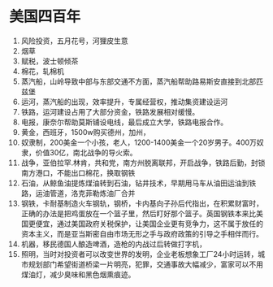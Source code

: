 # 美国四百年

1. 风险投资，五月花号，河狸皮生意
2. 烟草
3. 赋税，波士顿倾茶
4. 棉花，轧棉机
5. 蒸汽船，山岭导致中部与东部交通不方面，蒸汽船帮助路易斯安直接到北部匹兹堡
6. 运河，蒸汽船的出现，效率提升，专属经营权，推动集资建设运河
7. 铁路，运河建设占用了大部分资金，铁路发展相对缓慢。
8. 电报，康奈尔帮助莫斯铺设电线，最后成立大学，铁路电报合作。
9. 黄金，西班牙，1500w购买德州，加州，
10. 奴隶制，200美金一个小孩，老人，1200-1400美金一个20岁男子。400万奴隶，价值30亿，南北战争的导火索。
11. 战争，亚伯拉罕.林肯，共和党，南方州脱离联邦，开启战争，铁路后勤，封锁南方港口，不能出口棉花，换取钢铁
12. 石油，从鲸鱼油提炼煤油转到石油，钻井技术，早期用马车从油田运油到铁路，运油管道，洛克菲勒炼油厂合并
13. 钢铁，卡耐基制造火车钢轨，钢桥，卡内基向子孙后代指出，在积累财富时，正确的办法是把鸡蛋放在一个篮子里，然后盯好那个篮子。英国钢铁本来比美国更便宜，通过美国政府关税保护，让美国企业更有竞争力，这不属于放任的资本主义，而是亚当斯密自由市场无形之手与政府政策的引导之手相伴而行。
14. 机器，移民德国人酿造啤酒，造枪的内战过后转做打字机，
15. 照明，当时对投资者可以改变世界的发明，企业老板想象工厂24小时运转，城市规划部门希望街道桥梁一片明亮，犯罪，交通事故大幅减少，富家可以不用煤油灯，减少臭味和黑色烟熏痕迹。
